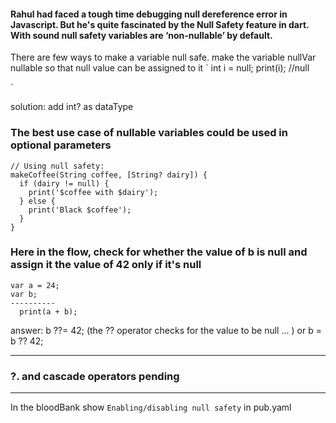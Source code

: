 #### Rahul had faced a tough time debugging null dereference error in Javascript. But he's quite fascinated by the Null Safety feature in dart. With sound null safety variables are ‘non-nullable’ by default.
There are few ways to make a variable null safe.
make the variable nullVar nullable so that null value can be assigned to it
`
int i = null;
print(i); //null

`


solution: add int? as dataType


### The best use case of nullable variables could be used in optional parameters
```
// Using null safety:
makeCoffee(String coffee, [String? dairy]) {
  if (dairy != null) {
    print('$coffee with $dairy');
  } else {
    print('Black $coffee');
  }
}
```


###

 <!-- var i = {
   "task": "Programming",
   "school": "pathshala"
 };

    print(i!["school"]);
  print(i["game"]); -->



  ### Here in the flow, check for whether the value of b is null and assign it the value of 42 only if it's null


````
var a = 24;
var b;
----------
  print(a + b);
````

answer:   b ??= 42; (the ?? operator checks for the value to be null ... ) or b = b ?? 42;

---
### ?. and cascade operators pending





----------------------------------------
In the bloodBank show `Enabling/disabling null safety` in pub.yaml



